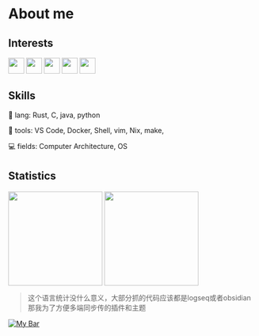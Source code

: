 # About me

## Interests
<p align="left">
  <img src="https://simpleicons.org/icons/github.svg" height="32px">
  <img src="https://simpleicons.org/icons/c.svg" height="32px"> 
  <img src="https://simpleicons.org/icons/rust.svg" height="32px"> 
  <img src="https://simpleicons.org/icons/python.svg" height="32px"> 
  <img src="https://simpleicons.org/icons/nixos.svg" height="32px"> 
</p>

## Skills
🦀 lang: Rust, C, java, python

🔨 tools: VS Code, Docker, Shell, vim, Nix, make, 

💻 fields:  Computer Architecture, OS 

## Statistics　
<p align="left">
<img height="190px" src="https://github-readme-stats.vercel.app/api?username=jackyliu16&count_private=true&theme=tokyonight&show_icons=true&line_height=24" align = "center"/>
<img height="190px" src="https://github-readme-stats.vercel.app/api/top-langs/?username=jackyliu16&theme=tokyonight&layout=compact&langs_count=10" align = "center"/>
</p>

> 这个语言统计没什么意义，大部分抓的代码应该都是logseq或者obsidian那我为了方便多端同步传的插件和主题

<a href="https://tjupt.org/promotionlink.php?key=9f531d34ec2ac10c252f252f929802de">
    <img src="https://tjupt.org/mybar.php?userid=140409.png" alt="My Bar" />
</a>

